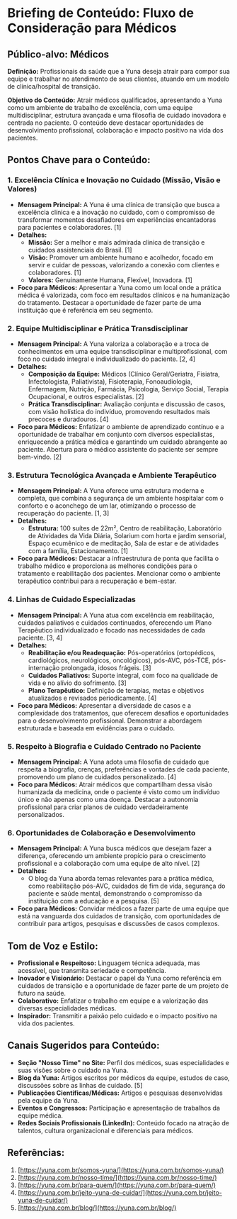 # Briefing de Conteúdo: Fluxo de Consideração para Médicos

## Público-alvo: Médicos

**Definição:** Profissionais da saúde que a Yuna deseja atrair para compor sua equipe e trabalhar no atendimento de seus clientes, atuando em um modelo de clínica/hospital de transição.

**Objetivo do Conteúdo:** Atrair médicos qualificados, apresentando a Yuna como um ambiente de trabalho de excelência, com uma equipe multidisciplinar, estrutura avançada e uma filosofia de cuidado inovadora e centrada no paciente. O conteúdo deve destacar oportunidades de desenvolvimento profissional, colaboração e impacto positivo na vida dos pacientes.

## Pontos Chave para o Conteúdo:

### 1. Excelência Clínica e Inovação no Cuidado (Missão, Visão e Valores)

*   **Mensagem Principal:** A Yuna é uma clínica de transição que busca a excelência clínica e a inovação no cuidado, com o compromisso de transformar momentos desafiadores em experiências encantadoras para pacientes e colaboradores. [1]
*   **Detalhes:**
    *   **Missão:** Ser a melhor e mais admirada clínica de transição e cuidados assistenciais do Brasil. [1]
    *   **Visão:** Promover um ambiente humano e acolhedor, focado em servir e cuidar de pessoas, valorizando a conexão com clientes e colaboradores. [1]
    *   **Valores:** Genuinamente Humana, Flexível, Inovadora. [1]
*   **Foco para Médicos:** Apresentar a Yuna como um local onde a prática médica é valorizada, com foco em resultados clínicos e na humanização do tratamento. Destacar a oportunidade de fazer parte de uma instituição que é referência em seu segmento.

### 2. Equipe Multidisciplinar e Prática Transdisciplinar

*   **Mensagem Principal:** A Yuna valoriza a colaboração e a troca de conhecimentos em uma equipe transdisciplinar e multiprofissional, com foco no cuidado integral e individualizado do paciente. [2, 4]
*   **Detalhes:**
    *   **Composição da Equipe:** Médicos (Clínico Geral/Geriatra, Fisiatra, Infectologista, Paliativista), Fisioterapia, Fonoaudiologia, Enfermagem, Nutrição, Farmácia, Psicologia, Serviço Social, Terapia Ocupacional, e outros especialistas. [2]
    *   **Prática Transdisciplinar:** Avaliação conjunta e discussão de casos, com visão holística do indivíduo, promovendo resultados mais precoces e duradouros. [4]
*   **Foco para Médicos:** Enfatizar o ambiente de aprendizado contínuo e a oportunidade de trabalhar em conjunto com diversos especialistas, enriquecendo a prática médica e garantindo um cuidado abrangente ao paciente. Abertura para o médico assistente do paciente ser sempre bem-vindo. [2]

### 3. Estrutura Tecnológica Avançada e Ambiente Terapêutico

*   **Mensagem Principal:** A Yuna oferece uma estrutura moderna e completa, que combina a segurança de um ambiente hospitalar com o conforto e o aconchego de um lar, otimizando o processo de recuperação do paciente. [1, 3]
*   **Detalhes:**
    *   **Estrutura:** 100 suítes de 22m², Centro de reabilitação, Laboratório de Atividades da Vida Diária, Solarium com horta e jardim sensorial, Espaço ecumênico e de meditação, Sala de estar e de atividades com a família, Estacionamento. [1]
*   **Foco para Médicos:** Destacar a infraestrutura de ponta que facilita o trabalho médico e proporciona as melhores condições para o tratamento e reabilitação dos pacientes. Mencionar como o ambiente terapêutico contribui para a recuperação e bem-estar.

### 4. Linhas de Cuidado Especializadas

*   **Mensagem Principal:** A Yuna atua com excelência em reabilitação, cuidados paliativos e cuidados continuados, oferecendo um Plano Terapêutico individualizado e focado nas necessidades de cada paciente. [3, 4]
*   **Detalhes:**
    *   **Reabilitação e/ou Readequação:** Pós-operatórios (ortopédicos, cardiológicos, neurológicos, oncológicos), pós-AVC, pós-TCE, pós-internação prolongada, idosos frágeis. [3]
    *   **Cuidados Paliativos:** Suporte integral, com foco na qualidade de vida e no alívio do sofrimento. [3]
    *   **Plano Terapêutico:** Definição de terapias, metas e objetivos atualizados e revisados periodicamente. [4]
*   **Foco para Médicos:** Apresentar a diversidade de casos e a complexidade dos tratamentos, que oferecem desafios e oportunidades para o desenvolvimento profissional. Demonstrar a abordagem estruturada e baseada em evidências para o cuidado.

### 5. Respeito à Biografia e Cuidado Centrado no Paciente

*   **Mensagem Principal:** A Yuna adota uma filosofia de cuidado que respeita a biografia, crenças, preferências e vontades de cada paciente, promovendo um plano de cuidados personalizado. [4]
*   **Foco para Médicos:** Atrair médicos que compartilham dessa visão humanizada da medicina, onde o paciente é visto como um indivíduo único e não apenas como uma doença. Destacar a autonomia profissional para criar planos de cuidado verdadeiramente personalizados.

### 6. Oportunidades de Colaboração e Desenvolvimento

*   **Mensagem Principal:** A Yuna busca médicos que desejam fazer a diferença, oferecendo um ambiente propício para o crescimento profissional e a colaboração com uma equipe de alto nível. [2]
*   **Detalhes:**
    *   O blog da Yuna aborda temas relevantes para a prática médica, como reabilitação pós-AVC, cuidados de fim de vida, segurança do paciente e saúde mental, demonstrando o compromisso da instituição com a educação e a pesquisa. [5]
*   **Foco para Médicos:** Convidar médicos a fazer parte de uma equipe que está na vanguarda dos cuidados de transição, com oportunidades de contribuir para artigos, pesquisas e discussões de casos complexos.

## Tom de Voz e Estilo:

*   **Profissional e Respeitoso:** Linguagem técnica adequada, mas acessível, que transmita seriedade e competência.
*   **Inovador e Visionário:** Destacar o papel da Yuna como referência em cuidados de transição e a oportunidade de fazer parte de um projeto de futuro na saúde.
*   **Colaborativo:** Enfatizar o trabalho em equipe e a valorização das diversas especialidades médicas.
*   **Inspirador:** Transmitir a paixão pelo cuidado e o impacto positivo na vida dos pacientes.

## Canais Sugeridos para Conteúdo:

*   **Seção "Nosso Time" no Site:** Perfil dos médicos, suas especialidades e suas visões sobre o cuidado na Yuna.
*   **Blog da Yuna:** Artigos escritos por médicos da equipe, estudos de caso, discussões sobre as linhas de cuidado. [5]
*   **Publicações Científicas/Médicas:** Artigos e pesquisas desenvolvidas pela equipe da Yuna.
*   **Eventos e Congressos:** Participação e apresentação de trabalhos da equipe médica.
*   **Redes Sociais Profissionais (LinkedIn):** Conteúdo focado na atração de talentos, cultura organizacional e diferenciais para médicos.

## Referências:

1.  [https://yuna.com.br/somos-yuna/](https://yuna.com.br/somos-yuna/)
2.  [https://yuna.com.br/nosso-time/](https://yuna.com.br/nosso-time/)
3.  [https://yuna.com.br/para-quem/](https://yuna.com.br/para-quem/)
4.  [https://yuna.com.br/jeito-yuna-de-cuidar/](https://yuna.com.br/jeito-yuna-de-cuidar/)
5.  [https://yuna.com.br/blog/](https://yuna.com.br/blog/)

